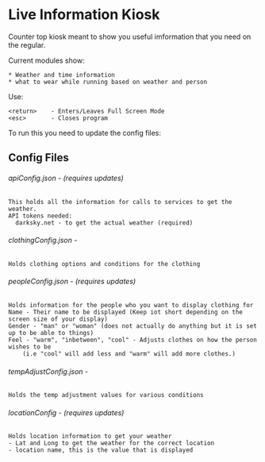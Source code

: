 # Live Information Kiosk
Counter top kiosk meant to show you useful imformation that you need on the regular.

Current modules show:

    * Weather and time information
    * what to wear while running based on weather and person

Use:

    <return>    - Enters/Leaves Full Screen Mode
    <esc>       - Closes program

To run this you need to update the config files:

## Config Files
###### apiConfig.json - (requires updates)
    This holds all the information for calls to services to get the weather.
    API tokens needed:
      darksky.net - to get the actual weather (required)

###### clothingConfig.json - 
    Holds clothing options and conditions for the clothing

###### peopleConfig.json - (requires updates) 
    Holds information for the people who you want to display clothing for
    Name - Their name to be displayed (Keep iot short depending on the screen size of your display)
    Gender - "man" or "woman" (does not actually do anything but it is set up to be able to things)
    Feel - "warm", "inbetween", "cool" - Adjusts clothes on how the person wishes to be 
        (i.e "cool" will add less and "warm" will add more clothes.)
  
###### tempAdjustConfig.json - 
    Holds the temp adjustment values for various conditions  

###### locationConfig - (requires updates)
    Holds location information to get your weather
    - Lat and Long to get the weather for the correct location
    - location name, this is the value that is displayed
